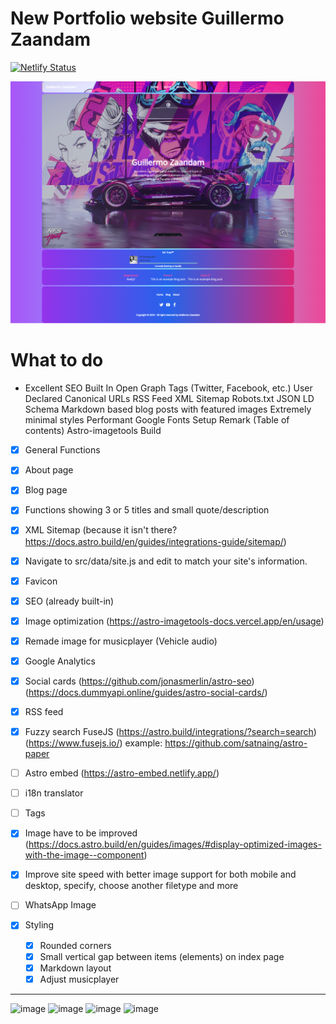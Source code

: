# New Portfolio website Guillermo Zaandam

[![Netlify Status](https://api.netlify.com/api/v1/badges/6aa49dbb-2dc9-4ee1-baab-5d80d4136677/deploy-status)](https://app.netlify.com/sites/astro-minimal-starter/deploys)

![hero](public/assets/markdown/markdownhero.png)

# What to do

- Excellent SEO Built In
  Open Graph Tags (Twitter, Facebook, etc.)
  User Declared Canonical URLs
  RSS Feed
  XML Sitemap
  Robots.txt
  JSON LD Schema
  Markdown based blog posts with featured images
  Extremely minimal styles
  Performant Google Fonts Setup
  Remark (Table of contents)
  Astro-imagetools
  Build

- [x] General Functions
- [x] About page
- [x] Blog page
- [x] Functions showing 3 or 5 titles and small quote/description
- [x] XML Sitemap (because it isn't there? https://docs.astro.build/en/guides/integrations-guide/sitemap/)
- [x] Navigate to src/data/site.js and edit to match your site's information.
- [x] Favicon
- [x] SEO (already built-in)
- [x] Image optimization (https://astro-imagetools-docs.vercel.app/en/usage)
- [x] Remade image for musicplayer (Vehicle audio)
- [x] Google Analytics
- [x] Social cards (https://github.com/jonasmerlin/astro-seo) (https://docs.dummyapi.online/guides/astro-social-cards/)
- [x] RSS feed
- [x] Fuzzy search FuseJS (https://astro.build/integrations/?search=search) (https://www.fusejs.io/) example: https://github.com/satnaing/astro-paper
- [ ] Astro embed (https://astro-embed.netlify.app/)
- [ ] i18n translator
- [ ] Tags
- [x] Image have to be improved (https://docs.astro.build/en/guides/images/#display-optimized-images-with-the-image--component)
- [x] Improve site speed with better image support for both mobile and desktop, specify, choose another filetype and more
- [ ] WhatsApp Image

- [x] Styling
  - [x] Rounded corners
  - [x] Small vertical gap between items (elements) on index page
  - [x] Markdown layout
  - [x] Adjust musicplayer

---

![image](https://img.shields.io/badge/Astro-0C1222?style=for-the-badge&logo=astro&logoColor=FDFDFE)
![image](https://img.shields.io/badge/daisyUI-1ad1a5?style=for-the-badge&logo=daisyui&logoColor=white)
![image](https://img.shields.io/badge/Tailwind_CSS-38B2AC?style=for-the-badge&logo=tailwind-css&logoColor=white)
![image](https://img.shields.io/badge/TypeScript-007ACC?style=for-the-badge&logo=typescript&logoColor=white)